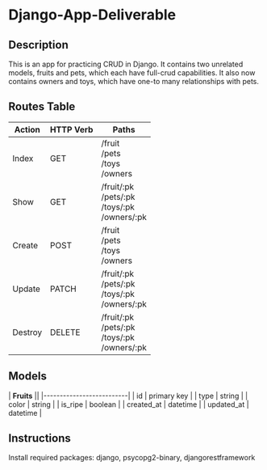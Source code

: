 # Django-App-Deliverable

## Description

This is an app for practicing CRUD in Django.  It contains two unrelated models, fruits and pets, which each have full-crud capabilities.  It also now contains owners and toys, which have one-to many relationships with pets.

## Routes Table

| Action  | HTTP Verb | Paths                                               |
|---------|-----------|-----------------------------------------------------|
| Index   | GET       | /fruit<br>/pets<br>/toys<br>/owners                 |
| Show    | GET       | /fruit/:pk<br>/pets/:pk<br>/toys/:pk<br>/owners/:pk |
| Create  | POST      | /fruit<br>/pets<br>/toys<br>/owners                 |
| Update  | PATCH     | /fruit/:pk<br>/pets/:pk<br>/toys/:pk<br>/owners/:pk |
| Destroy | DELETE    | /fruit/:pk<br>/pets/:pk<br>/toys/:pk<br>/owners/:pk |


## Models

| **Fruits**              ||
|--------------------------|
| id         | primary key |
| type       | string      |
| color      | string      |
| is_ripe    | boolean     |
| created_at | datetime    |
| updated_at | datetime    |




## Instructions

Install required packages: django, psycopg2-binary, djangorestframework
